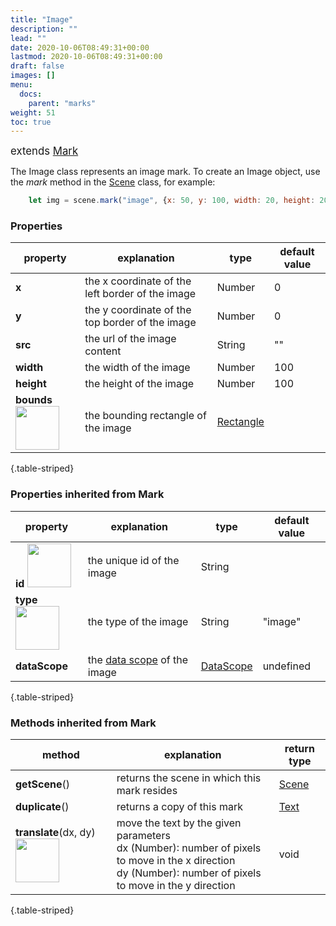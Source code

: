 ```yaml
---
title: "Image"
description: ""
lead: ""
date: 2020-10-06T08:49:31+00:00
lastmod: 2020-10-06T08:49:31+00:00
draft: false
images: []
menu:
  docs:
    parent: "marks"
weight: 51
toc: true
--- 
```

<span style="font-size:1.2em">extends [Mark](../mark/)</span><br>

The Image class represents an image mark. To create an Image object, use the _mark_ method in the [Scene](../../group/scene) class, for example:
```js
    let img = scene.mark("image", {x: 50, y: 100, width: 20, height: 20 src: "icon.png"});
```

### Properties
| property |  explanation   | type | default value |
| --- | --- | --- | --- |
|**x** | the x coordinate of the left border of the image | Number | 0 | 
|**y** | the y coordinate of the top border of the image | Number | 0 | 
|**src** | the url of the image content | String | "" | 
|**width** | the width of the image | Number | 100 | 
|**height** | the height of the image | Number | 100 | 
|**bounds** <img width="70px" src="../../readonly.png">| the bounding rectangle of the image | [Rectangle](../../basic/rectangle/) | |
{.table-striped}

### Properties inherited from Mark
| property |  explanation   | type | default value |
| --- | --- | --- | --- |
|**id** <img width="70px" src="../../readonly.png">| the unique id of the image | String |  | 
|**type** <img width="70px" src="../../readonly.png"> | the type of the image | String | "image" | 
|**dataScope**| the [data scope](../../data/datascope/) of the image | [DataScope](../../data/datascope/) | undefined |
{.table-striped}

### Methods inherited from Mark
| method |  explanation   | return type |
| --- | --- | --- |
| **getScene**() | returns the scene in which this mark resides | [Scene](../../group/scene) |
| **duplicate**() | returns a copy of this mark | [Text](../pointtext/) | 
| **translate**(dx, dy) <img width="70px" src="../../overrides.png">| move the text by the given parameters<br>dx (Number): number of pixels to move in the x direction<br> dy (Number): number of pixels to move in the y direction | void |
{.table-striped}